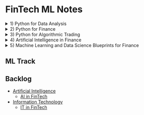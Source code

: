 # FinTech ML Notes

<details><summary>1) Python for Data Analysis</summary><p>

## [Python for Data Analysis](01-python-for-data-analysis)
[![Python for Data Analysis](01-python-for-data-analysis/cover/ptilocercus_lowii_320.jpg?raw=true "Python for Data Analysis")](01-python-for-data-analysis)
[<sub><sup>(c)</sup></sub>](https://commons.wikimedia.org/wiki/File:Ptilocercus_lowii_2.jpg)

</p></details>
<details><summary>2) Python for Finance</summary><p>

## [Python for Finance](02-python-for-finance)
[![Python for Finance](02-python-for-finance/cover/solenodon_cubanus_320.jpg?raw=true "Python for Finance")](02-python-for-finance)
[<sub><sup>(c)</sup></sub>](https://commons.wikimedia.org/wiki/File:Abhandlungen_der_K%C3%B6niglichen_Akademie_der_Wissenschaften_in_Berlin_(1863)_(16740609846).jpg)

</p></details>
<details><summary>3) Python for Algorithmic Trading</summary><p>

## [Python for Algorithmic Trading](03-python-for-algorithmic-trading)
[![Python for Algorithmic Trading](03-python-for-algorithmic-trading/cover/coluber_natrix_320.jpg?raw=true "Python for Algorithmic Trading")](03-python-for-algorithmic-trading)
[<sub><sup>(c)</sup></sub>](https://commons.wikimedia.org/wiki/File:Die_Schlangen_W%C3%BCrttembergs_(Plate-_Coluber_Natrix)_BHL4389908.jpg)

</p></details>
<details><summary>4) Artificial Intelligence in Finance</summary><p>

## [Artificial Intelligence in Finance](04-artificial-intelligence-in-finance)
[![Artificial Intelligence in Finance](04-artificial-intelligence-in-finance/cover/arvicola_pratensis_320.jpg?raw=true "Artificial Intelligence in Finance")](04-artificial-intelligence-in-finance)
[<sub><sup>(c)</sup></sub>](https://commons.wikimedia.org/wiki/File:Arvicola_pratensis_-_1700-1880_-_Print_-_Iconographia_Zoologica_-_Special_Collections_University_of_Amsterdam_-_UBA01_IZ20500125.tif)

</p></details>
<details><summary>5) Machine Learning and Data Science Blueprints for Finance</summary><p>

## [Machine Learning and Data Science Blueprints for Finance](05-ml-and-ds-blueprints-for-finance)
[![Machine Learning and Data Science Blueprints for Finance](05-ml-and-ds-blueprints-for-finance/cover/coturnix_coturnix_320.jpg?raw=true "Machine Learning and Data Science Blueprints for Finance")](05-ml-and-ds-blueprints-for-finance)
[<sub><sup>(c)</sup></sub>](https://commons.wikimedia.org/wiki/File:Coturnix_coturnix_1873.jpg)

</p></details>

## ML Track

## Backlog
- [Artificial Intelligence](ai.md)
  - [AI in FinTech](ai-in-fin-tech.md)
- [Information Technology](it.md)
  - [IT in FinTech](it-in-fin-tech.md)

